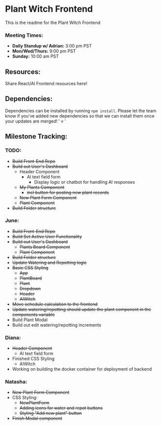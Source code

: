 # Plant Witch Frontend
This is the readme for the Plant Witch Frontend <br>

### Meeting Times:

* **Daily Standup w/ Adrian:** 3:00 pm PST
* **Mon/Wed/Thurs:** 9:00 pm PST
* **Sunday:** 10:00 am PST
## Resources:
Share React/AI Frontend resources here!

## Dependencies:
Dependencies can be installed by running `npm install`. Please let the team know if you've added new dependencies so that we can install them once your updates are merged! ' v  '

## Milestone Tracking:
### TODO:
- ~~Build Front-End Repo~~
- ~~Build out User's Dashboard~~
  - Header Component
    - AI text field form
      - Display logic or chatbot for handling AI responses
  - ~~My Plants Component~~
    - ~~incl button for posting new plant records~~
  - ~~New Plant Form Component~~
  - ~~Plant Component~~
- ~~Build Folder structure~~

### June:

- ~~Build Front-End Repo~~
- ~~Build Set Active User Functionality~~
- ~~Build out User's Dashboard~~
  - ~~Plants Board Component~~
  - ~~Plant Component~~
- ~~Build Folder structure~~
- ~~Update Watering and Repotting logic~~
- ~~Basic CSS Styling~~
  - ~~App~~
  - ~~PlantBoard~~
  - ~~Plant~~
  - ~~Dropdown~~
  - ~~Header~~
  - ~~AIWitch~~
- ~~Move schedule calculation to the frontend~~
- ~~Update watering/repotting should update the plant component in the components variable~~
- Build Plant Modal
- Build out edit watering/repotting increments

### Diana:
- ~~Header Component~~
  - AI text field form
- Finished CSS Styling
  - AIWitch
- Working on building the docker container for deployment of backend

### Natasha:

- ~~New Plant Form Component~~
- CSS Styling:
  - ~~NewPlantForm~~
  - ~~Adding icons for water and repot buttons~~
  - ~~Styling "Add new plant" button~~
- ~~Finish Modal component~~

